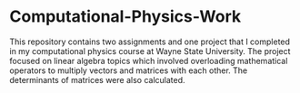 # Computational-Physics-Work
This repository contains two assignments and one project that I completed in my computational physics course at Wayne State University. The project focused on linear algebra topics which involved overloading mathematical operators to multiply vectors and matrices with each other. The determinants of matrices were also calculated.
